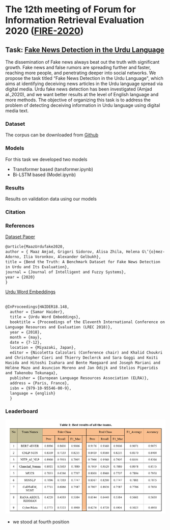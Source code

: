 # The 12th meeting of Forum for Information Retrieval Evaluation 2020 ([FIRE-2020](http://fire.irsi.res.in/fire/2020/home))

## Task: [Fake News Detection in the Urdu Language ](https://www.urdufake2020.cicling.org/)
The dissemination of Fake news always beat out the truth with significant growth. Fake news and false rumors are spreading further and faster, reaching more people, and penetrating deeper into social networks. We propose the task titled “Fake News Detection in the Urdu Language", which aims at identifying deceiving news articles in the Urdu language spread via digital media. Urdu fake news detection has been investigated (Amjad al.,2020), and we want better results at the level of English language and more methods. The objective of organizing this task is to address the problem of detecting deceiving information in Urdu language using digital media text.

### Dataset
The corpus can be downloaded from [Github](https://github.com/MaazAmjad/Datasets-for-Urdu-news)

### Models
For this task we developed two models
* Transformer based (tansformer.ipynb)
* Bi-LSTM based (Model.ipynb)

### Results
Results on validation data using our models


### Citation


### References

[Dataset Paper](https://content.iospress.com/articles/journal-of-intelligent-and-fuzzy-systems/ifs179905)
```
@article{MaazUrdufake2020,
author = { Maaz Amjad, Grigori Sidorov, Alisa Zhila, Helena G\’{o}mez-Adorno, Ilia Voronkov, Alexander Gelbukh},
title = {Bend the Truth: A Benchmark Dataset for Fake News Detection in Urdu and Its Evaluation},
journal = {Journal of Intelligent and Fuzzy Systems},
year = {2020}
}
```

[Urdu Word Embeddings](http://www.lrec-conf.org/proceedings/lrec2018/pdf/148.pdf)
```

@InProceedings{HAIDER18.148,
  author = {Samar Haider},
  title = {Urdu Word Embeddings},
  booktitle = {Proceedings of the Eleventh International Conference on Language Resources and Evaluation (LREC 2018)},
  year = {2018},
  month = {may},
  date = {7-12},
  location = {Miyazaki, Japan},
  editor = {Nicoletta Calzolari (Conference chair) and Khalid Choukri and Christopher Cieri and Thierry Declerck and Sara Goggi and Koiti Hasida and Hitoshi Isahara and Bente Maegaard and Joseph Mariani and Hélène Mazo and Asuncion Moreno and Jan Odijk and Stelios Piperidis and Takenobu Tokunaga},
  publisher = {European Language Resources Association (ELRA)},
  address = {Paris, France},
  isbn = {979-10-95546-00-9},
  language = {english}
  }
```

### Leaderboard
![Leaderboard](leaderboard.png)
* we stood at fourth position

